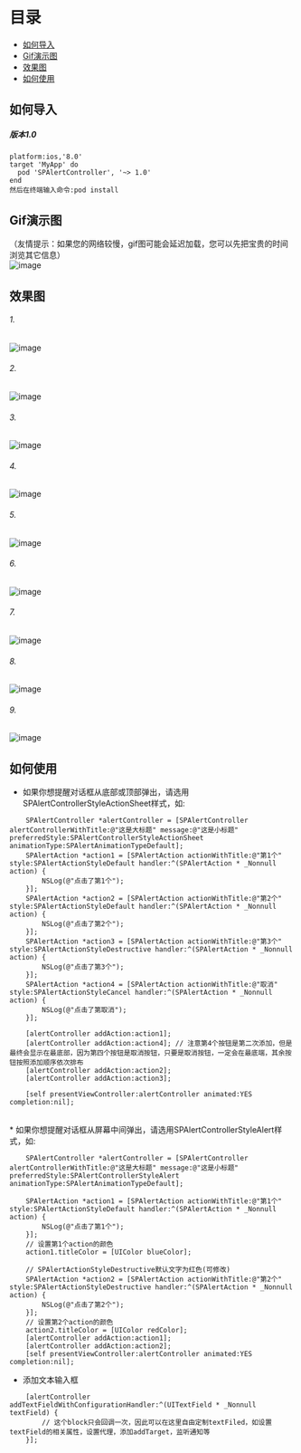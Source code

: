 
# 目录
* [如何导入](#如何导入)
* [Gif演示图](#gif演示图)  
* [效果图](#效果图)
* [如何使用](#如何使用)

## 如何导入
##### 版本1.0
```
platform:ios,'8.0'
target 'MyApp' do
  pod 'SPAlertController', '~> 1.0'
end
然后在终端输入命令:pod install 
```
## Gif演示图
（友情提示：如果您的网络较慢，gif图可能会延迟加载，您可以先把宝贵的时间浏览其它信息）
<br>![image](https://github.com/SPStore/SPAlertController/blob/master/PreImages/SPAlertController.gif)
## 效果图
###### 1.
![image](https://github.com/SPStore/SPAlertController/blob/master/PreImages/3006981-565e263954a40e50.jpg)
###### 2.
![image](https://github.com/SPStore/SPAlertController/blob/master/PreImages/3006981-6986ab0f6619715d.jpg)
###### 3.
![image](https://github.com/SPStore/SPAlertController/blob/master/PreImages/3006981-9f2f51972e69c502.jpg)
###### 4.
![image](https://github.com/SPStore/SPAlertController/blob/master/PreImages/3006981-67e8ea700d3711ad.jpg)
###### 5.
![image](https://github.com/SPStore/SPAlertController/blob/master/PreImages/3006981-dc96f2f9e50f6ba8.jpg)
###### 6.
![image](https://github.com/SPStore/SPAlertController/blob/master/PreImages/3006981-58b49fe452c435c8.jpg)
###### 7.
![image](https://github.com/SPStore/SPAlertController/blob/master/PreImages/6D8ADCBCD9BA9CD455B48711CCBB88E6.jpg)
###### 8.
![image](https://github.com/SPStore/SPAlertController/blob/master/PreImages/3006981-3974cfeac8a9016b.jpg)
###### 9.
![image](https://github.com/SPStore/SPAlertController/blob/master/PreImages/3006981-d77afa589120fca6.jpg)

## 如何使用
* 如果你想提醒对话框从底部或顶部弹出，请选用SPAlertControllerStyleActionSheet样式，如:
```
    SPAlertController *alertController = [SPAlertController alertControllerWithTitle:@"这是大标题" message:@"这是小标题" preferredStyle:SPAlertControllerStyleActionSheet animationType:SPAlertAnimationTypeDefault];
    SPAlertAction *action1 = [SPAlertAction actionWithTitle:@"第1个" style:SPAlertActionStyleDefault handler:^(SPAlertAction * _Nonnull action) {
        NSLog(@"点击了第1个");
    }];
    SPAlertAction *action2 = [SPAlertAction actionWithTitle:@"第2个" style:SPAlertActionStyleDefault handler:^(SPAlertAction * _Nonnull action) {
        NSLog(@"点击了第2个");
    }];
    SPAlertAction *action3 = [SPAlertAction actionWithTitle:@"第3个" style:SPAlertActionStyleDestructive handler:^(SPAlertAction * _Nonnull action) {
        NSLog(@"点击了第3个");
    }];
    SPAlertAction *action4 = [SPAlertAction actionWithTitle:@"取消" style:SPAlertActionStyleCancel handler:^(SPAlertAction * _Nonnull action) {
        NSLog(@"点击了第取消");
    }];
    
    [alertController addAction:action1];
    [alertController addAction:action4]; // 注意第4个按钮是第二次添加，但是最终会显示在最底部，因为第四个按钮是取消按钮，只要是取消按钮，一定会在最底端，其余按钮按照添加顺序依次排布
    [alertController addAction:action2];
    [alertController addAction:action3];
    
    [self presentViewController:alertController animated:YES completion:nil];
```
<br>* 如果你想提醒对话框从屏幕中间弹出，请选用SPAlertControllerStyleAlert样式，如:
```
    SPAlertController *alertController = [SPAlertController alertControllerWithTitle:@"这是大标题" message:@"这是小标题" preferredStyle:SPAlertControllerStyleAlert animationType:SPAlertAnimationTypeDefault];

    SPAlertAction *action1 = [SPAlertAction actionWithTitle:@"第1个" style:SPAlertActionStyleDefault handler:^(SPAlertAction * _Nonnull action) {
        NSLog(@"点击了第1个");
    }];
    // 设置第1个action的颜色
    action1.titleColor = [UIColor blueColor];
    
    // SPAlertActionStyleDestructive默认文字为红色(可修改)
    SPAlertAction *action2 = [SPAlertAction actionWithTitle:@"第2个" style:SPAlertActionStyleDestructive handler:^(SPAlertAction * _Nonnull action) {
        NSLog(@"点击了第2个");
    }];
    // 设置第2个action的颜色
    action2.titleColor = [UIColor redColor];
    [alertController addAction:action1];
    [alertController addAction:action2];
    [self presentViewController:alertController animated:YES completion:nil];
```
* 添加文本输入框
```
    [alertController addTextFieldWithConfigurationHandler:^(UITextField * _Nonnull textField) {
        // 这个block只会回调一次，因此可以在这里自由定制textFiled，如设置textField的相关属性，设置代理，添加addTarget，监听通知等
    }];
```
        
